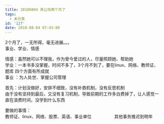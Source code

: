 ```yaml
---
title: 20100804 来公司两个月了
tags:
  - 未分类
id: '127'
date: 2010-08-04 07:43:00
---
```


2个月了，一无所得，毫无进展。。。  
事业、学业、情感  
  
情感：虽然她可以不理我，作为曾今爱过的人，尽量照顾她、帮助她  
学业：一本书多没掌握，时间不多了，3个月不到了，要在linux、网络、教师证、题库 四个方面有所成就  
事业 ：为人处世、掌握公司管理  
  
首先：计划没做好，安排不细致，没有补救机制，没有反思机制  
由于没有坚持到最后，又没有复习机制，导致前期的工作多白费掉了，让人感觉一直在浪费时间，没学到什么东西  
  
  
要做的事情：  
教师证、linux、网络、股票、英语、事业单位                   其他事务推迟到明年
